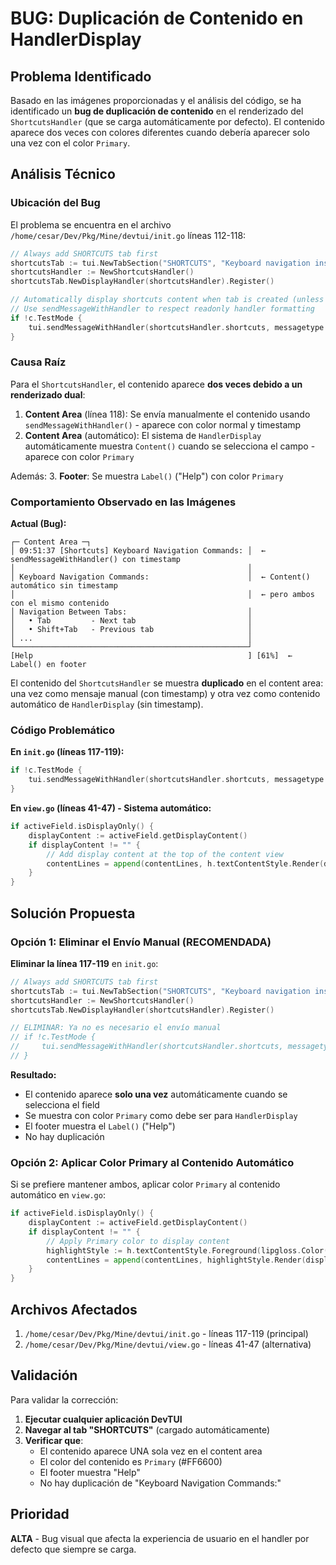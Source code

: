 # BUG: Duplicación de Contenido en HandlerDisplay

## Problema Identificado

Basado en las imágenes proporcionadas y el análisis del código, se ha identificado un **bug de duplicación de contenido** en el renderizado del `ShortcutsHandler` (que se carga automáticamente por defecto). El contenido aparece dos veces con colores diferentes cuando debería aparecer solo una vez con el color `Primary`.

## Análisis Técnico

### Ubicación del Bug

El problema se encuentra en el archivo `/home/cesar/Dev/Pkg/Mine/devtui/init.go` líneas 112-118:

```go
// Always add SHORTCUTS tab first
shortcutsTab := tui.NewTabSection("SHORTCUTS", "Keyboard navigation instructions")
shortcutsHandler := NewShortcutsHandler()
shortcutsTab.NewDisplayHandler(shortcutsHandler).Register()

// Automatically display shortcuts content when tab is created (unless in test mode)
// Use sendMessageWithHandler to respect readonly handler formatting
if !c.TestMode {
    tui.sendMessageWithHandler(shortcutsHandler.shortcuts, messagetype.Info, shortcutsTab, shortcutsHandler.Name(), "")
}
```

### Causa Raíz

Para el `ShortcutsHandler`, el contenido aparece **dos veces debido a un renderizado dual**:

1. **Content Area** (línea 118): Se envía manualmente el contenido usando `sendMessageWithHandler()` - aparece con color normal y timestamp
2. **Content Area** (automático): El sistema de `HandlerDisplay` automáticamente muestra `Content()` cuando se selecciona el campo - aparece con color `Primary`

Además:
3. **Footer**: Se muestra `Label()` ("Help") con color `Primary`

### Comportamiento Observado en las Imágenes

**Actual (Bug):**
```
┌─ Content Area ─┐
│ 09:51:37 [Shortcuts] Keyboard Navigation Commands: │  ← sendMessageWithHandler() con timestamp
│                                                    │
│ Keyboard Navigation Commands:                      │  ← Content() automático sin timestamp
│                                                    │  ← pero ambos con el mismo contenido
│ Navigation Between Tabs:                           │
│   • Tab         - Next tab                         │
│   • Shift+Tab   - Previous tab                     │
│ ...                                                │
└────────────────────────────────────────────────────┘
[Help                                                ] [61%]  ← Label() en footer
```

El contenido del `ShortcutsHandler` se muestra **duplicado** en el content area: una vez como mensaje manual (con timestamp) y otra vez como contenido automático de `HandlerDisplay` (sin timestamp).

### Código Problemático

**En `init.go` (líneas 117-119):**
```go
if !c.TestMode {
    tui.sendMessageWithHandler(shortcutsHandler.shortcuts, messagetype.Info, shortcutsTab, shortcutsHandler.Name(), "")
}
```

**En `view.go` (líneas 41-47) - Sistema automático:**
```go
if activeField.isDisplayOnly() {
    displayContent := activeField.getDisplayContent()
    if displayContent != "" {
        // Add display content at the top of the content view
        contentLines = append(contentLines, h.textContentStyle.Render(displayContent))
    }
}
```

## Solución Propuesta

### Opción 1: Eliminar el Envío Manual (RECOMENDADA)

**Eliminar la línea 117-119** en `init.go`:

```go
// Always add SHORTCUTS tab first
shortcutsTab := tui.NewTabSection("SHORTCUTS", "Keyboard navigation instructions")
shortcutsHandler := NewShortcutsHandler()
shortcutsTab.NewDisplayHandler(shortcutsHandler).Register()

// ELIMINAR: Ya no es necesario el envío manual
// if !c.TestMode {
//     tui.sendMessageWithHandler(shortcutsHandler.shortcuts, messagetype.Info, shortcutsTab, shortcutsHandler.Name(), "")
// }
```

**Resultado:**
- El contenido aparece **solo una vez** automáticamente cuando se selecciona el field
- Se muestra con color `Primary` como debe ser para `HandlerDisplay`
- El footer muestra el `Label()` ("Help")
- No hay duplicación

### Opción 2: Aplicar Color Primary al Contenido Automático

Si se prefiere mantener ambos, aplicar color `Primary` al contenido automático en `view.go`:

```go
if activeField.isDisplayOnly() {
    displayContent := activeField.getDisplayContent()
    if displayContent != "" {
        // Apply Primary color to display content
        highlightStyle := h.textContentStyle.Foreground(lipgloss.Color(h.Primary))
        contentLines = append(contentLines, highlightStyle.Render(displayContent))
    }
}
```

## Archivos Afectados

1. `/home/cesar/Dev/Pkg/Mine/devtui/init.go` - líneas 117-119 (principal)
2. `/home/cesar/Dev/Pkg/Mine/devtui/view.go` - líneas 41-47 (alternativa)

## Validación

Para validar la corrección:

1. **Ejecutar cualquier aplicación DevTUI** 
2. **Navegar al tab "SHORTCUTS"** (cargado automáticamente)
3. **Verificar que**:
   - El contenido aparece UNA sola vez en el content area
   - El color del contenido es `Primary` (#FF6600)
   - El footer muestra "Help"
   - No hay duplicación de "Keyboard Navigation Commands:"

## Prioridad

**ALTA** - Bug visual que afecta la experiencia de usuario en el handler por defecto que siempre se carga.
